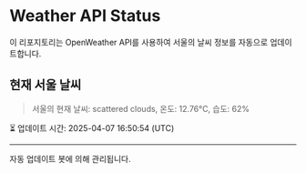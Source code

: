 
# Weather API Status

이 리포지토리는 OpenWeather API를 사용하여 서울의 날씨 정보를 자동으로 업데이트합니다.

## 현재 서울 날씨
> 서울의 현재 날씨: scattered clouds, 온도: 12.76°C, 습도: 62%

⏳ 업데이트 시간: 2025-04-07 16:50:54 (UTC)

---
자동 업데이트 봇에 의해 관리됩니다.
